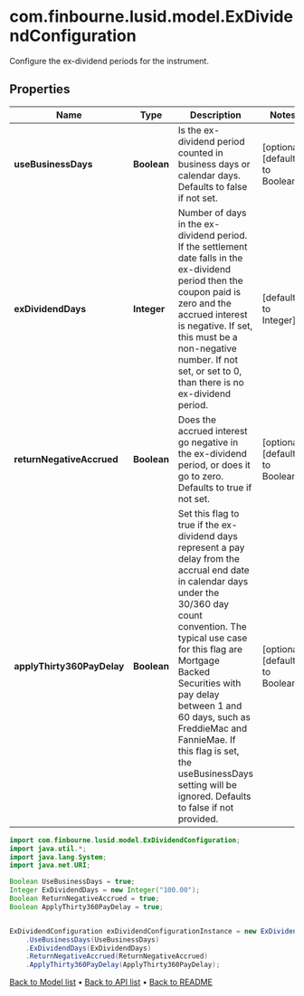 # com.finbourne.lusid.model.ExDividendConfiguration
Configure the ex-dividend periods for the instrument.

## Properties

Name | Type | Description | Notes
------------ | ------------- | ------------- | -------------
**useBusinessDays** | **Boolean** | Is the ex-dividend period counted in business days or calendar days.  Defaults to false if not set. | [optional] [default to Boolean]
**exDividendDays** | **Integer** | Number of days in the ex-dividend period.  If the settlement date falls in the ex-dividend period then the coupon paid is zero and the accrued interest is negative.  If set, this must be a non-negative number.  If not set, or set to 0, than there is no ex-dividend period. | [default to Integer]
**returnNegativeAccrued** | **Boolean** | Does the accrued interest go negative in the ex-dividend period, or does it go to zero.  Defaults to true if not set. | [optional] [default to Boolean]
**applyThirty360PayDelay** | **Boolean** | Set this flag to true if the ex-dividend days represent a pay delay from the accrual end date in calendar  days under the 30/360 day count convention. The typical use case for this flag are Mortgage Backed Securities  with pay delay between 1 and 60 days, such as FreddieMac and FannieMae. If this flag is set, the useBusinessDays  setting will be ignored.  Defaults to false if not provided. | [optional] [default to Boolean]

```java
import com.finbourne.lusid.model.ExDividendConfiguration;
import java.util.*;
import java.lang.System;
import java.net.URI;

Boolean UseBusinessDays = true;
Integer ExDividendDays = new Integer("100.00");
Boolean ReturnNegativeAccrued = true;
Boolean ApplyThirty360PayDelay = true;


ExDividendConfiguration exDividendConfigurationInstance = new ExDividendConfiguration()
    .UseBusinessDays(UseBusinessDays)
    .ExDividendDays(ExDividendDays)
    .ReturnNegativeAccrued(ReturnNegativeAccrued)
    .ApplyThirty360PayDelay(ApplyThirty360PayDelay);
```


[Back to Model list](../README.md#documentation-for-models) &#8226; [Back to API list](../README.md#documentation-for-api-endpoints) &#8226; [Back to README](../README.md)

